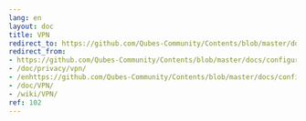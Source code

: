 ```yaml
---
lang: en
layout: doc
title: VPN
redirect_to: https://github.com/Qubes-Community/Contents/blob/master/docs/configuration/vpn.md
redirect_from:
- https://github.com/Qubes-Community/Contents/blob/master/docs/configuration/vpn.md
- /doc/privacy/vpn/
- /enhttps://github.com/Qubes-Community/Contents/blob/master/docs/configuration/vpn.md
- /doc/VPN/
- /wiki/VPN/
ref: 102
---
```


